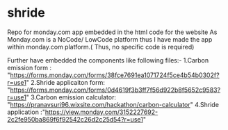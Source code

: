 # shride
Repo for monday.com app embedded in the html code for the website
As Monday.com is a NoCode/ LowCode platform thus I have made the app within monday.com platform.( Thus, no specific code is required)

Further have embedded the components like following files:-
1.Carbon emission form : "https://forms.monday.com/forms/38fce7691ea1071724f5ce4b54b0302f?r=use1"
2.Shride applicaiton form: "https://forms.monday.com/forms/0d4619f3b3ff7f56d922b8f5652c9583?r=use1"
3.Carbon emission calculator: "https://pranavsuri96.wixsite.com/hackathon/carbon-calculator"
4.Shride application :"https://view.monday.com/3152227692-2c2fe950ba869f6f92542c26d2c25d54?r=use1"

